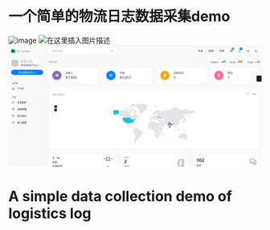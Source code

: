 # 一个简单的物流日志数据采集demo
![image](https://github.com/Jason-danran0612/Jasonzhang/master/images/home.png)
![在这里插入图片描述](https://img-blog.csdnimg.cn/20200425145721850.png)
![在这里插入图片描述](https://github.com/Jason-danran0612/Jasonzhang/blob/master/images/home.png)
# A simple data collection demo of logistics log
